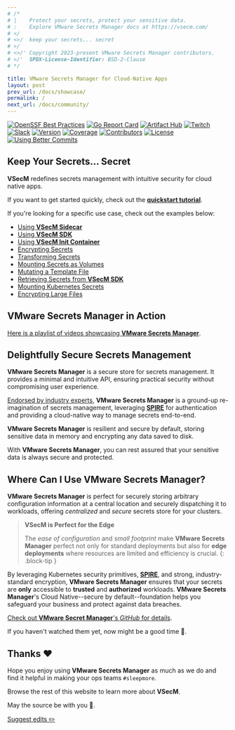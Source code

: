```yaml
---
# /*
# |    Protect your secrets, protect your sensitive data.
# :    Explore VMware Secrets Manager docs at https://vsecm.com/
# </
# <>/  keep your secrets... secret
# >/
# <>/' Copyright 2023-present VMware Secrets Manager contributors.
# >/'  SPDX-License-Identifier: BSD-2-Clause
# */

title: VMware Secrets Manager for Cloud-Native Apps
layout: post
prev_url: /docs/showcase/
permalink: /
next_url: /docs/community/
---
```


<p class="badges"><a href="https://www.bestpractices.dev/projects/7793"><img src="https://www.bestpractices.dev/projects/7793/badge" alt="OpenSSF Best Practices"></a>
<a href="https://goreportcard.com/report/github.com/vmware-tanzu/secrets-manager"><img src="https://goreportcard.com/badge/github.com/vmware-tanzu/secrets-manager" alt="Go Report Card"></a>
<a href="https://artifacthub.io/packages/helm/vsecm/vsecm"><img src="https://img.shields.io/endpoint?url=https://artifacthub.io/badge/repository/vsecm" alt="Artifact Hub"></a>
<a href="https://twitch.tv/vadidekivolkan"><img src="https://img.shields.io/twitch/status/vadidekivolkan" alt="Twitch"></a>
<a href="https://join.slack.com/t/a-101-103-105-s/shared_invite/zt-287dbddk7-GCX495NK~FwO3bh_DAMAtQ"><img src="https://img.shields.io/badge/slack-vsecm-brightgreen.svg?logo=slack" alt="Slack"></a>
<a href="https://github.com/vmware-tanzu/secrets-manager/releases"><img src="https://img.shields.io/github/v/release/vmware-tanzu/secrets-manager?color=blueviolet" alt="Version"></a>
<a href="https://raw.githack.com/wiki/vmware-tanzu/secrets-manager/coverage.html)"><img src="https://github.com/vmware-tanzu/secrets-manager/wiki/coverage.svg" alt="Coverage"></a>
<a href="https://github.com/vmware-tanzu/secrets-manager/graphs/contributors"><img src="https://img.shields.io/github/contributors/vmware-tanzu/secrets-manager.svg?color=orange" alt="Contributors"></a>
<a href="https://github.com/vmware-tanzu/secrets-manager/blob/main/LICENSE"><img src="https://img.shields.io/github/license/vmware-tanzu/secrets-manager" alt="License"></a>
<a href="https://github.com/Everduin94/better-commits" ><img src="https://img.shields.io/badge/better--commits-enabled?style=for-the-badge&logo=git&color=a6e3a1&logoColor=D9E0EE&labelColor=302D41" alt="Using Better Commits"></a></p>


## Keep Your Secrets... Secret

**VSecM** redefines secrets management
with intuitive security for cloud native apps.

If you want to get started quickly, check out the [**quickstart tutorial**](/docs/quickstart).

If you're looking for a specific use case, check out the examples below:

* [Using **VSecM Sidecar**](/docs/use-case-sidecar)
* [Using **VSecM SDK**](/docs/use-case-sdk)
* [Using **VSecM Init Container**](/docs/use-case-init-container)
* [Encrypting Secrets](/docs/use-case-encryption)
* [Transforming Secrets](/docs/use-case-transformation)
* [Mounting Secrets as Volumes](/docs/secrets-as-volumes)
* [Mutating a Template File](/docs/use-case-in-memory-template/)
* [Retrieving Secrets from **VSecM SDK**](/docs/use-case-sdk-retrieves-secrets/)
* [Mounting Kubernetes Secrets](/docs/use-case-mounting-secrets-as-env-vars/)
* [Encrypting Large Files](/docs/use-case-encrypting-large-files/)

## **VMware Secrets Manager** in Action

[Here is a playlist of videos showcasing **VMware Secrets Manager**][videos].

[videos]: /docs/showcase/ "Showcase"


## Delightfully Secure Secrets Management

**VMware Secrets Manager** is a secure store for secrets management. It provides 
a minimal and intuitive API, ensuring practical security without compromising user 
experience.

[Endorsed by industry experts][endorsements], **VMware Secrets Manager** is a 
ground-up re-imagination of secrets management, leveraging [**SPIRE**][spire] 
for authentication and providing a cloud-native way to manage secrets end-to-end.

**VMware Secrets Manager** is resilient and secure by default, storing sensitive
data in memory and encrypting any data saved to disk.

With **VMware Secrets Manager**, you can rest assured that your sensitive data is
always secure and protected.

[endorsements]: /docs/endorsements/ "Endorsements"

## Where Can I Use **VMware Secrets Manager**?

**VMware Secrets Manager** is perfect for securely storing arbitrary 
configuration information at a central location and securely dispatching it to 
workloads, offering *centralized* and *secure* secrets store for your clusters.

> **VSecM is Perfect for the Edge**
> 
> The *ease of configuration* and *small footprint* make **VMware Secrets Manager** 
> perfect not only for standard deployments but also for **edge deployments** where 
> resources are limited and efficiency is crucial.
{: .block-tip }

By leveraging Kubernetes security primitives, [**SPIRE**][spire], and strong,
industry-standard encryption, **VMware Secrets Manager** ensures that your 
secrets are **only** accessible to **trusted** and **authorized** workloads. 
**VMware Secrets Manager**'s Cloud Native--secure by default--foundation helps 
you safeguard your business and protect against data breaches.

[Check out **VMware Secret Manager**'s *GitHub* for details][vsecm-github].

[spire]: https://spiffe.io/spire
[vsecm-github]: https://github.com/vmware-tanzu/secrets-manager

If you haven't watched them yet, now might be a good time 🙂.

## Thanks ❤️

Hope you enjoy using **VMware Secrets Manager** as much as we do and find it 
helpful in making your ops teams `#sleepmore`. 

Browse the rest of this website to learn more about **VSecM**.

May the source be with you 🦄.

<p class="github-button">
    <a href="https://github.com/vmware-tanzu/secrets-manager/blob/main/docs/README.md">
        Suggest edits ✏️ 
    </a>
</p>